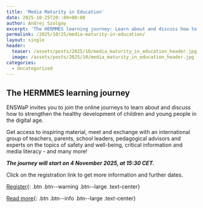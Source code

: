 ```yaml
---
title: 'Media Maturity in Education'
date: 2025-10-25T20::00+00:00
author: Andrej Szolgay
excerpt: 'The HERMMES learning journey: Learn about and discuss how to strengthen the healthy development of children and young people in the digital age'
permalink: /2025/10/25/media-maturity-in-education/
layout: single
header:
  teaser: /assets/posts/2025/10/media_maturity_in_education_header.jpg
  image: /assets/posts/2025/10/media_maturity_in_education_header.jpg
categories:
  - Uncategorized
---
```


## The HERMMES learning journey

ENSWaP invites you to join the online journeys to learn about and discuss how to strengthen the healthy development of
children and young people in the digital age.

Get access to inspiring material, meet and exchange with an international group of teachers, parents, school leaders, 
pedagogical advisors and experts on the topics of safety and well-being, critical information and media literacy - 
and many more!

**_The journey will start on 4 November 2025, at 15:30 CET._**

Click on the registration link to get more information and further dates.

[Register](https://docs.google.com/forms/d/e/1FAIpQLSeW9lyChZhqwAhLpqTLiZnO7WYrNQqlRDaB-E3bzWmUgcNSLw/viewform){: .btn .btn--warning .btn--large .text-center}

[Read more](https://hermmes.eu/the-hermmes-learning-journeys/){: .btn .btn--info .btn--large .text-center}
